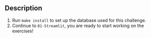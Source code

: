 ## Description
1. Run `make install` to set up the database used for this challenge.
2. Continue to `01-Streamlit`, you are ready to start working on the exercises!
